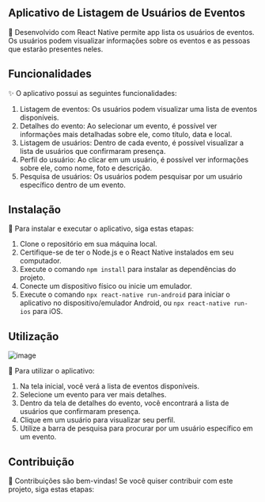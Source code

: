 ## Aplicativo de Listagem de Usuários de Eventos

📱 Desenvolvido com React Native permite app lista os usuários de eventos. Os usuários podem visualizar informações sobre os eventos e as pessoas que estarão presentes neles.

## Funcionalidades

✨ O aplicativo possui as seguintes funcionalidades:
1. Listagem de eventos: Os usuários podem visualizar uma lista de eventos disponíveis.
2. Detalhes do evento: Ao selecionar um evento, é possível ver informações mais detalhadas sobre ele, como título, data e local.
3. Listagem de usuários: Dentro de cada evento, é possível visualizar a lista de usuários que confirmaram presença.
4. Perfil do usuário: Ao clicar em um usuário, é possível ver informações sobre ele, como nome, foto e descrição.
5. Pesquisa de usuários: Os usuários podem pesquisar por um usuário específico dentro de um evento.

## Instalação

🔧 Para instalar e executar o aplicativo, siga estas etapas:

1. Clone o repositório em sua máquina local.
2. Certifique-se de ter o Node.js e o React Native instalados em seu computador.
3. Execute o comando `npm install` para instalar as dependências do projeto.
4. Conecte um dispositivo físico ou inicie um emulador.
5. Execute o comando `npx react-native run-android` para iniciar o aplicativo no dispositivo/emulador Android, ou `npx react-native run-ios` para iOS.

## Utilização

![image](https://github.com/Guilhermefonseca2021/hostelList_MOBILE/assets/92196697/dec569d8-0dbd-4861-8c29-563d104578de)


🚀 Para utilizar o aplicativo:

1. Na tela inicial, você verá a lista de eventos disponíveis.
2. Selecione um evento para ver mais detalhes.
3. Dentro da tela de detalhes do evento, você encontrará a lista de usuários que confirmaram presença.
4. Clique em um usuário para visualizar seu perfil.
5. Utilize a barra de pesquisa para procurar por um usuário específico em um evento.

## Contribuição

🤝 Contribuições são bem-vindas! Se você quiser contribuir com este projeto, siga estas etapas:
